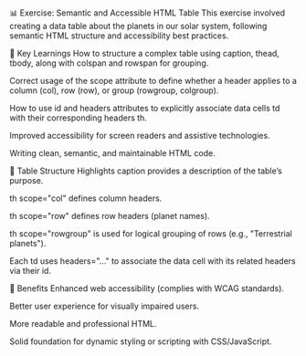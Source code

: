 📊 Exercise: Semantic and Accessible HTML Table
This exercise involved creating a data table about the planets in our solar system, following semantic HTML structure and accessibility best practices.

🎯 Key Learnings
How to structure a complex table using caption, thead, tbody, along with colspan and rowspan for grouping.

Correct usage of the scope attribute to define whether a header applies to a column (col), row (row), or group (rowgroup, colgroup).

How to use id and headers attributes to explicitly associate data cells td with their corresponding headers th.

Improved accessibility for screen readers and assistive technologies.

Writing clean, semantic, and maintainable HTML code.

🧱 Table Structure Highlights
caption provides a description of the table’s purpose.

th scope="col" defines column headers.

th scope="row" defines row headers (planet names).

th scope="rowgroup" is used for logical grouping of rows (e.g., "Terrestrial planets").

Each td uses headers="..." to associate the data cell with its related headers via their id.

🦾 Benefits
Enhanced web accessibility (complies with WCAG standards).

Better user experience for visually impaired users.

More readable and professional HTML.

Solid foundation for dynamic styling or scripting with CSS/JavaScript.
